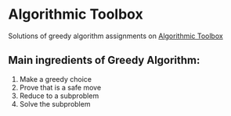# Algorithmic Toolbox
Solutions of greedy algorithm assignments on [Algorithmic Toolbox](https://www.coursera.org/learn/algorithmic-toolbox)

## Main ingredients of Greedy Algorithm:
1. Make a greedy choice
2. Prove that is a safe move
3. Reduce to a subproblem
4. Solve the subproblem
